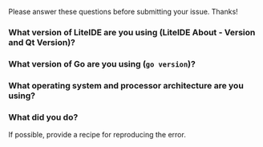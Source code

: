 Please answer these questions before submitting your issue. Thanks!

### What version of LiteIDE are you using (LiteIDE About - Version and Qt Version)?


### What version of Go are you using (`go version`)?


### What operating system and processor architecture are you using?


### What did you do?

If possible, provide a recipe for reproducing the error.

